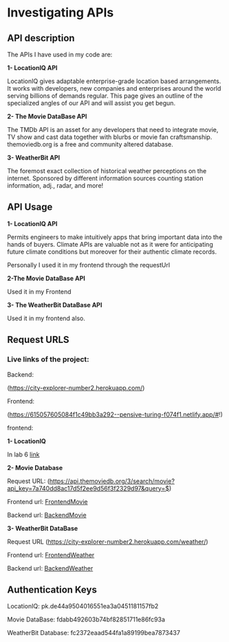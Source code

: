 # Investigating APIs

## API description 

The APIs I have used in my code are:

**1- LocationIQ API**

LocationIQ gives adaptable enterprise-grade location based arrangements. It works with developers, new companies and enterprises around the world serving billions of demands regular. This page gives an outline of the specialized angles of our API and will assist you get begun.

**2- The Movie DataBase API**

The TMDb API is an asset for any developers that need to integrate movie, TV show and cast data together with blurbs or movie fan craftsmanship. themoviedb.org is a free and community altered database.

**3- WeatherBit API**

The foremost exact collection of historical weather perceptions on the internet. Sponsored by different information sources counting station information, adj., radar, and more!

## API Usage

**1- LocationIQ API**

Permits engineers to make intuitively apps that bring important data into the hands of buyers. Climate APIs are valuable not as it were for anticipating future climate conditions but moreover for their authentic climate records.

Personally I used it in my frontend through the requestUrl 

**2-The Movie DataBase API**

Used it in my Frontend 

**3- The WeatherBit DataBase API** 

Used it in my frontend also.

## Request URLS 

### Live links of the project:

Backend:

(https://city-explorer-number2.herokuapp.com/)

Frontend:

(https://615057605084f1c49bb3a292--pensive-turing-f074f1.netlify.app/#!)

frontend:




**1- LocationIQ** 


In lab 6 [link](https://github.com/leenbarakat/city-explorer)



**2- Movie Database** 

Request URL: (https://api.themoviedb.org/3/search/movie?api_key=7a740dd8ac17d5f2ee9d56f3f2329d97&query=$)

Frontend url: [FrontendMovie](https://github.com/leenbarakat/city-explorer)

Backend url: [BackendMovie](https://github.com/leenbarakat/city-explorer-api)



**3- WeatherBit DataBase** 
 
 Request URL (https://city-explorer-number2.herokuapp.com/weather/)

Frontend url:  [FrontendWeather](https://github.com/leenbarakat/city-explorer)

Backend url: [BackendWeather](https://github.com/leenbarakat/city-explorer-api)

## Authentication Keys

LocationIQ: pk.de44a9504016551ea3a0451181157fb2

Movie DataBase: fdabb492603b74bf82851711e86fc93a

WeatherBit Database: fc2372eaad544fa1a89199bea7873437

